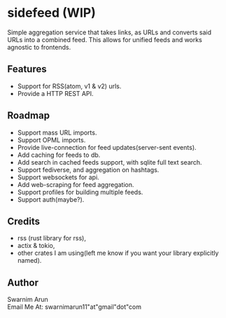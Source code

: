 # sidefeed (WIP)

Simple aggregation service that takes links, as URLs and converts said URLs into a combined feed.
This allows for unified feeds and works agnostic to frontends.

## Features

- Support for RSS(atom, v1 & v2) urls.
- Provide a HTTP REST API.

## Roadmap

- Support mass URL imports.
- Support OPML imports.
- Provide live-connection for feed updates(server-sent events).
- Add caching for feeds to db.
- Add search in cached feeds support, with sqlite full text search.
- Support fediverse, and aggregation on hashtags.
- Support websockets for api.
- Add web-scraping for feed aggregation.
- Support profiles for building multiple feeds.
- Support auth(maybe?).

## Credits

- rss (rust library for rss),
- actix & tokio,
- other crates I am using(left me know if you want your library explicitly named).

## Author

Swarnim Arun<br/>
Email Me At: swarnimarun11"at"gmail"dot"com
